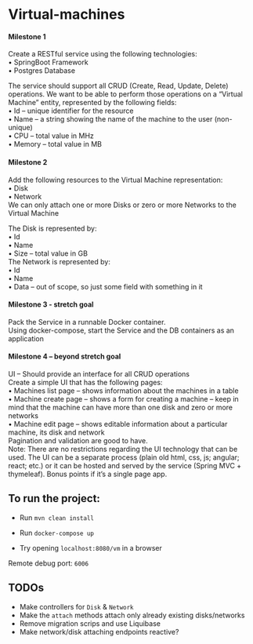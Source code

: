 # Virtual-machines
#### Milestone 1  
Create a RESTful service using the following technologies:  
• SpringBoot Framework  
• Postgres Database

The service should support all CRUD (Create, Read, Update, Delete) operations.
We want to be able to perform those operations on a “Virtual Machine” entity, represented by the following fields:  
• Id – unique identifier for the resource  
• Name – a string showing the name of the machine to the user (non-unique)  
• CPU – total value in MHz  
• Memory – total value in MB  

#### Milestone 2  
Add the following resources to the Virtual Machine representation:  
• Disk  
• Network  
We can only attach one or more Disks or zero or more Networks to the Virtual Machine

The Disk is represented by:  
• Id  
• Name  
• Size – total value in GB  
The Network is represented by:  
• Id  
• Name  
• Data – out of scope, so just some field with something in it  

#### Milestone 3 - stretch goal  
Pack the Service in a runnable Docker container.  
Using docker-compose, start the Service and the DB containers as an application
  

#### Milestone 4 – beyond stretch goal  
UI – Should provide an interface for all CRUD operations  
Create a simple UI that has the following pages:  
• Machines list page – shows information about the machines in a table  
• Machine create page – shows a form for creating a machine – keep in mind that the machine can have more than one disk and zero or more networks  
• Machine edit page – shows editable information about a particular machine, its disk and network  
Pagination and validation are good to have.  
Note: There are no restrictions regarding the UI technology that can be used. The UI can be a separate process (plain old html, css, js; angular; react; etc.) or it can be hosted and served by the service (Spring MVC + thymeleaf). Bonus points if it’s a single page app.  

## To run the project:

- Run `mvn clean install`

- Run `docker-compose up`

- Try opening `localhost:8080/vm` in a browser


Remote debug port: `6006`

## TODOs

- Make controllers for `Disk` & `Network`
- Make the `attach` methods attach only already existing disks/networks
- Remove migration scrips and use Liquibase
- Make network/disk attaching endpoints reactive?
